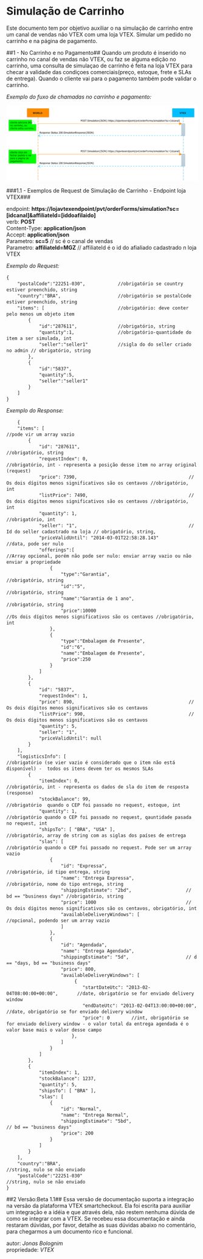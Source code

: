 # Simulação de Carrinho

Este documento tem por objetivo auxiliar o na simulação de carrinho entre um canal de vendas não VTEX com uma loja  VTEX. Simular um pedido no carrinho e na página de pagamento.

##1 - No Carrinho e no Pagamento##
Quando um produto é inserido no carrinho no canal de vendas não VTEX, ou faz se alguma edição no carrinho, uma consulta de simulaçao de carrinho é feita na loja VTEX para checar a validade das condiçoes comerciais(preço, estoque, frete e SLAs de entrega). Quando o cliente vai para o pagamento também pode validar o carrinho.

*Exemplo do fuxo de chamadas no carrinho e pagamento:*  

![alt text](fechamento-canal-nao-vtex.PNG "Title")  

###1.1 - Exemplos de Request de Simulação de Carrinho - Endpoint loja VTEX###

endpoint: **https://lojavtexendpoint/pvt/orderForms/simulation?sc=[idcanal]&affiliateId=[iddoafilaido]**  
verb: **POST**  
Content-Type: **application/json**  
Accept: **application/json**  
Parametro: **sc=5** // sc é o canal de vendas  
Parametro: **affiliateId=MGZ** // affiliateId é o id do afialiado cadastrado n loja VTEX

*Exemplo do Request:*  

	{
        "postalCode":"22251-030",            //obrigatório se country estiver preenchido, string
        "country":"BRA",                     //obrigatório se postalCode estiver preenchido, string      
        "items": [                           //obrigatório: deve conter pelo menos um objeto item
            {
                "id":"287611",               //obrigatório, string
                "quantity":1,                //obrigatório-quantidade do item a ser simulada, int
                "seller":"seller1"           //sigla do do seller criado no admin // obrigatório, string
            },
            {
                "id":"5837",
                "quantity":5,
                "seller":"seller1"
            }
        ]
    }


*Exemplo do Response:*

	    {
        "items": [                                                     //pode vir um array vazio
            {
                "id": "287611",                                        //obrigatório, string
                "requestIndex": 0,                                     //obrigatório, int - representa a posição desse item no array original (request)
                "price": 7390,                                         // Os dois dígitos menos significativos são os centavos //obrigatório, int
                "listPrice": 7490,                                     // Os dois dígitos menos significativos são os centavos //obrigatório, int
                "quantity": 1,                                         //obrigatório, int
                "seller": "1",                                         // Id do seller cadastrado na loja // obrigatório, string,
                "priceValidUntil": "2014-03-01T22:58:28.143"           //data, pode ser nulo
                "offerings":[                                           //Array opcional, porém não pode ser nulo: enviar array vazio ou não enviar a propriedade
                    {
                        "type":"Garantia",                               //obrigatório, string
                        "id":"5",                                       //obrigatório, string
                        "name":"Garantia de 1 ano",                       //obrigatório, string
                        "price":10000                                   //Os dois dígitos menos significativos são os centavos //obrigatório, int
                    },
                    {
                        "type":"Embalagem de Presente",
                        "id":"6",
                        "name":"Embalagem de Presente",
                        "price":250                                       
                    }
                ]
            },
            {
                "id": "5837",
                "requestIndex": 1,
                "price": 890,                                          // Os dois dígitos menos significativos são os centavos
                "listPrice": 990,                                      // Os dois dígitos menos significativos são os centavos
                "quantity": 5,
                "seller": "1",	
                "priceValidUntil": null
            }
        ],
        "logisticsInfo": [                                            //obrigatório (se vier vazio é considerado que o item não está disponível) -  todos os itens devem ter os mesmos SLAs
            {
                "itemIndex": 0,                                       //obrigatório, int - representa os dados de sla do item de resposta (response)
                "stockBalance": 99,                                   //obrigatório  quando o CEP foi passado no request, estoque, int
                "quantity": 1,                                        //obrigatório quando o CEP foi passado no request, qauntidade pasada no request, int
                "shipsTo": [ "BRA", "USA" ],                          //obrigatório, array de string com as siglas dos países de entrega
                "slas": [                                             //obrigatório quando o CEP foi passado no request. Pode ser um array vazio
                    {
                        "id": "Expressa",                             //obrigatório, id tipo entrega, string
                        "name": "Entrega Expressa",                   //obrigatório, nome do tipo entrega, string
                        "shippingEstimate": "2bd",                    // bd == "business days" //obrigatório, string
                        "price": 1000                                 // Os dois dígitos menos significativos são os centavos, obrigatório, int
                        "availableDeliveryWindows": [                 //opcional, podendo ser um array vazio
                        ]
                    },
                    {
                        "id": "Agendada",
                        "name": "Entrega Agendada",
                        "shippingEstimate": "5d",                     // d == "days, bd == "business days"
                        "price": 800,
                        "availableDeliveryWindows": [
                             {
                                "startDateUtc": "2013-02-04T08:00:00+00:00",       //date, obrigatório se for enviado delivery window
                                "endDateUtc": "2013-02-04T13:00:00+00:00",         //date, obrigatório se for enviado delivery window
                                "price": 0        //int, obrigatório se for enviado delivery window - o valor total da entrega agendada é o valor base mais o valor desse campo
                            },
                        ]
                    }
                ]
            },
            {
                "itemIndex": 1,
                "stockBalance": 1237,
                "quantity": 5,
                "shipsTo": [ "BRA" ],
                "slas": [
                    {
                        "id": "Normal",
                        "name": "Entrega Normal",
                        "shippingEstimate": "5bd",                                  // bd == "business days"
                        "price": 200
                    }
                ]
            }
        ],
        "country":"BRA",                                           //string, nulo se não enviado
        "postalCode":"22251-030"                                   //string, nulo se não enviado    
    }


##2 Versão:Beta 1.1##
Essa versão de documentação suporta a integração na versão da plataforma VTEX smartcheckout. Ela foi escrita para auxiliar um integração e a idéia e que através dela, não  restem nenhuma dúvida de como se integrar com a VTEX. Se recebeu essa documentação e ainda restaram dúvidas, por favor, detalhe as suas dúvidas abaixo no comentário, para chegarmos a um documento rico e funcional.

 
autor: _Jonas Bolognim_  
propriedade: _VTEX_